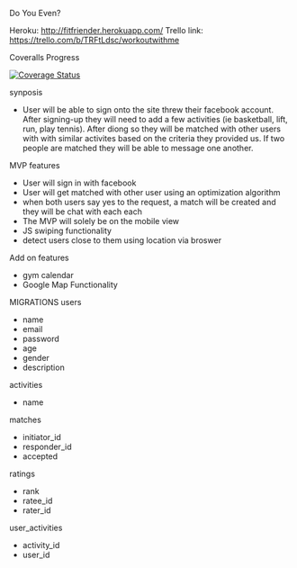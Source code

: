 Do You Even?

Heroku: http://fitfriender.herokuapp.com/
Trello link: https://trello.com/b/TRFtLdsc/workoutwithme

Coveralls Progress

[![Coverage Status](https://coveralls.io/repos/nyc-cicadas-2015/workout-with-me/badge.svg?branch=master&service=github)](https://coveralls.io/github/nyc-cicadas-2015/workout-with-me?branch=master)

synposis
- User will be able to sign onto the site threw their facebook account.  After signing-up they will need to add a few activities (ie basketball, lift, run, play tennis).  After diong so they will be matched with other users with with similar activites based on the criteria they provided us.  If two people are matched they will be able to message one another.


MVP features
- User will sign in with facebook
- User will get matched with other user using an optimization algorithm
- when both users say yes to the request, a match will be created and they will be chat with each each
- The MVP will solely be on the mobile view
- JS swiping functionality
- detect users close to them using location via broswer

Add on features
- gym calendar
- Google Map Functionality


MIGRATIONS
users
  - name
  - email
  - password
  - age
  - gender
  - description

activities
  - name
  
matches
  - initiator_id
  - responder_id
  - accepted

ratings
  - rank
  - ratee_id
  - rater_id

user_activities
  - activity_id
  - user_id

